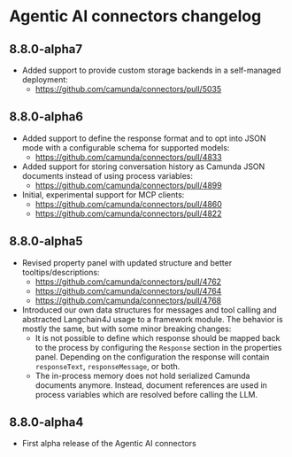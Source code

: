 # Agentic AI connectors changelog

## 8.8.0-alpha7

- Added support to provide custom storage backends in a self-managed deployment:
  - https://github.com/camunda/connectors/pull/5035

## 8.8.0-alpha6

- Added support to define the response format and to opt into JSON mode with a configurable schema for supported models:
  - https://github.com/camunda/connectors/pull/4833
- Added support for storing conversation history as Camunda JSON documents instead of using process variables:
  - https://github.com/camunda/connectors/pull/4899
- Initial, experimental support for MCP clients:
  - https://github.com/camunda/connectors/pull/4860
  - https://github.com/camunda/connectors/pull/4822

## 8.8.0-alpha5

- Revised property panel with updated structure and better tooltips/descriptions:
    - https://github.com/camunda/connectors/pull/4762
    - https://github.com/camunda/connectors/pull/4764
    - https://github.com/camunda/connectors/pull/4768
- Introduced our own data structures for messages and tool calling and abstracted
  Langchain4J usage to a framework module. The behavior is mostly the same, but with some minor breaking changes:
    - It is not possible to define which response should be mapped back to the process by configuring the `Response`
      section in the properties panel. Depending on the configuration the response will contain `responseText`,
      `responseMessage`, or both.
    - The in-process memory does not hold serialized Camunda documents anymore. Instead, document references are used in
      process variables which are resolved before calling the LLM.

## 8.8.0-alpha4

- First alpha release of the Agentic AI connectors
